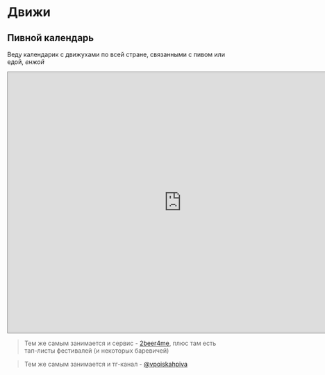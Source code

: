 # Движи

## Пивной календарь

Веду календарик с движухами по всей стране, связанными с пивом или едой, _енжой_

<iframe src="https://calendar.google.com/calendar/embed?height=600&wkst=2&ctz=Europe%2FMoscow&mode=AGENDA&showPrint=0&title=%D0%9F%D0%B8%D0%B2%D0%BD%D0%BE%D0%B9&src=YjNiNmYwMzgwZGZkZTk5MGU2MTYwYzlmYWRjMTFiNGY0ZWU1NjQ2MTM4ZDcxN2IyMDM1Y2EwYjM0ZTIyN2Q1NUBncm91cC5jYWxlbmRhci5nb29nbGUuY29t&color=%23F6BF26" style="border:solid 1px #777" width="800" height="600" frameborder="0" scrolling="no"></iframe>

>Тем же самым занимается и сервис - <a href="https://2beer4.me/festivals">2beer4me</a>, плюс там есть
    тап-листы фестивалей (и некоторых баревичей)

>Тем же самым занимается и тг-канал - <a href="https://t.me/vpoiskahpiva">@vpoiskahpiva</a>